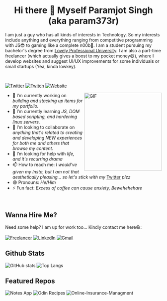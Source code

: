 <br>
<br>
<h1 align="center">Hi there 👋 Myself Paramjot Singh (aka param373r)</h1>

<p aligh="left">I am just a guy who has all kinds of interests in Technology. So my interests include anything and everything ranging from competitive programming with JS😎 to gaming like a complete n00b🥴. I am a student pursuing my bachelor's degree from <a href='https://lpu.in'>Lovely Professional University</a>. I am also a part-time freelancer (which actually gives a boost to my pocket money😋), where I develop websites and suggest UI/UX improvements for some individuals or small startups (Yea, kinda lowkey).</p>

<br>

[![Twitter](https://img.shields.io/static/v1?style=for-the-badge&logo=twitter&label=Twitter&message=param373r&color=blue)](https://twitter.com/param373r)
[![Twitch](https://img.shields.io/static/v1?style=for-the-badge&logo=Twitch&label=Twitch&message=param373r&color=purple)](https://twitch.tv/param373r)
[![Website](https://img.shields.io/static/v1?style=for-the-badge&logo=circle&label=Website&message=belikeParamjot.tk&color=black)](https://belikeParamjot.tk)


<img align="right" alt="GIF" src="https://media.giphy.com/media/YTDZakyAorkLDYqN0q/giphy.gif" width='250' />

- 🔭 I’m currently working on _building and stacking up items for my portfolio._
- 🌱 I’m currently learning _JS, DOM based scripting, and hardening linux servers._
- 👯 I’m looking to collaborate on _anything that's related to creating and developing NEW experiences for both me and others that browse my content._
- 🤔 I’m looking for help with _life, and it's recurring drama_
- 📫 How to reach me: _I would've given my Insta, but I am not that aesthetically pleasing... so let's stick with my_ [Twitter](https://twitter.com/param373r) _plzz_
- 😄 Pronouns: _He/Him_
- ⚡ Fun fact: _Excess of coffee can cause anxiety, Bewehehehare_

<br>

## Wanna Hire Me?
Need some help? I am up for work too... Kindly contact me here😃:
<br>
<br>
[![Freelancer](https://img.shields.io/static/v1?style=for-the-badge&logo=freelancer&label=Freelancer&message=iParamjotSingh&color=blue)](https://freelancer.com/u/iParamjotSingh)
[![LinkedIn](https://img.shields.io/static/v1?style=for-the-badge&logo=linkedin&label=LinkedIn&message=param373r&color=blue)](https://linkedin.com/in/param373r)
[![Gmail](https://img.shields.io/static/v1?style=for-the-badge&logo=gmail&label=Gmail&message=param373r@gmail.com&color=red)](mailto:param373r@gmail.com)


## Github Stats

![GitHub stats](https://github-readme-stats.vercel.app/api?username=param373r&show_icons=true&theme=vue-dark&count_private=true)
![Top Langs](https://github-readme-stats.vercel.app/api/top-langs/?username=param373r&count_private=true&theme=vue-dark&layout=compact)

## Featured Repos

![Notes App](https://github-readme-stats.vercel.app/api/pin/?username=param373r&theme=vue-dark&repo=notes-app)
![Odin Recipes](https://github-readme-stats.vercel.app/api/pin/?username=param373r&theme=vue-dark&repo=odin-recipes)
![Online-Insurance-Managment](https://github-readme-stats.vercel.app/api/pin/?username=param373r&repo=Online-Insurance-Managment&theme=vue-dark)
